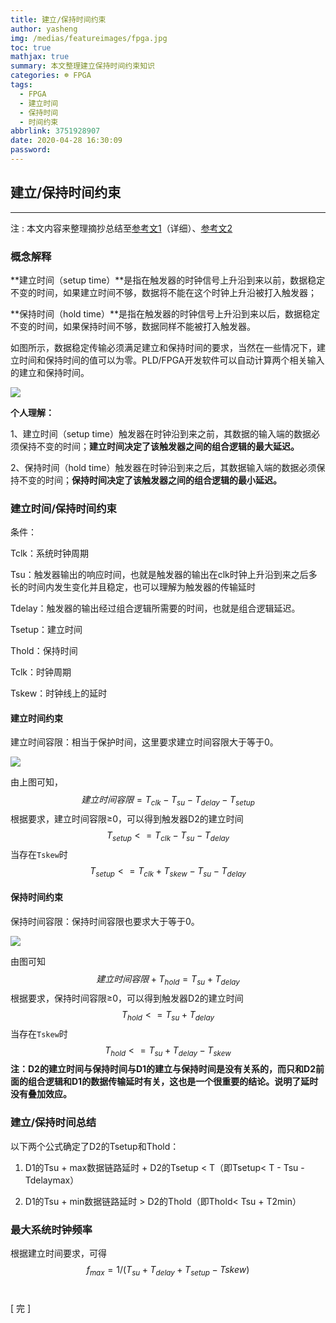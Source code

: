 ```yaml
---
title: 建立/保持时间约束
author: yasheng
img: /medias/featureimages/fpga.jpg
toc: true
mathjax: true
summary: 本文整理建立保持时间约束知识
categories: ☸ FPGA
tags:
  - FPGA
  - 建立时间
  - 保持时间
  - 时间约束
abbrlink: 3751928907
date: 2020-04-28 16:30:09
password:
---
```


## 建立/保持时间约束

---

注 : 本文内容来整理摘抄总结至[参考文1](https://www.cnblogs.com/lilto/p/9581143.html)（详细）、[参考文2](https://www.cnblogs.com/ylsm-kb/p/9129699.html)

### 概念解释

**建立时间（setup time）**是指在触发器的时钟信号上升沿到来以前，数据稳定不变的时间，如果建立时间不够，数据将不能在这个时钟上升沿被打入触发器；

**保持时间（hold time）**是指在触发器的时钟信号上升沿到来以后，数据稳定不变的时间，如果保持时间不够，数据同样不能被打入触发器。 

如图所示，数据稳定传输必须满足建立和保持时间的要求，当然在一些情况下，建立时间和保持时间的值可以为零。PLD/FPGA开发软件可以自动计算两个相关输入的建立和保持时间。

<img src="/images/post_images/fpga_time_constraint/time_constraint_01.png">

  **个人理解：**

  1、建立时间（setup time）触发器在时钟沿到来之前，其数据的输入端的数据必须保持不变的时间；**建立时间决定了该触发器之间的组合逻辑的最大延迟。**

  2、保持时间（hold time）触发器在时钟沿到来之后，其数据输入端的数据必须保持不变的时间；**保持时间决定了该触发器之间的组合逻辑的最小延迟。**



### 建立时间/保持时间约束

条件：

Tclk：系统时钟周期

Tsu：触发器输出的响应时间，也就是触发器的输出在clk时钟上升沿到来之后多长的时间内发生变化并且稳定，也可以理解为触发器的传输延时

Tdelay：触发器的输出经过组合逻辑所需要的时间，也就是组合逻辑延迟。

Tsetup：建立时间

Thold：保持时间

Tclk：时钟周期

Tskew：时钟线上的延时

#### 建立时间约束

建立时间容限：相当于保护时间，这里要求建立时间容限大于等于0。

<img src="/images/post_images/fpga_time_constraint/time_constraint_02.png">

由上图可知，
$$
建立时间容限=T_{clk}-T_{su}-T_{delay}-T_{setup}
$$
根据要求，建立时间容限≥0，可以得到触发器D2的建立时间
$$
T_{setup}<=T_{clk}-T_{su}-T_{delay}
$$
当存在`Tskew`时
$$
T_{setup}<=T_{clk}+T_{skew}-T_{su}-T_{delay}
$$

#### 保持时间约束

保持时间容限：保持时间容限也要求大于等于0。

<img src="/images/post_images/fpga_time_constraint/time_constraint_03.png">

由图可知
$$
建立时间容限+T_{hold}=T_{su}+T_{delay}
$$
根据要求，保持时间容限≥0，可以得到触发器D2的建立时间
$$
T_{hold}<=T_{su}+T_{delay}
$$
当存在`Tskew`时
$$
T_{hold}<=T_{su}+T_{delay}-T_{skew}
$$
**注：D2的建立时间与保持时间与D1的建立与保持时间是没有关系的，而只和D2前面的组合逻辑和D1的数据传输延时有关，这也是一个很重要的结论。说明了延时没有叠加效应。**



### 建立/保持时间总结

以下两个公式确定了D2的Tsetup和Thold：

1) D1的Tsu + max数据链路延时 + D2的Tsetup < T（即Tsetup< T - Tsu - Tdelaymax）

2) D1的Tsu + min数据链路延时 > D2的Thold（即Thold< Tsu + T2min）

###  最大系统时钟频率

根据建立时间要求，可得
$$
f_{max} = 1/(T_{su}+T_{delay}+T_{setup}-Tskew)
$$
​         

[  完  ]





